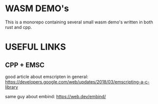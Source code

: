 # WASM DEMO's

This is a monorepo containing several small wasm demo's written in both rust and cpp.





# USEFUL LINKS 

## CPP + EMSC

good article about emscripten in general:
https://developers.google.com/web/updates/2018/03/emscripting-a-c-library

same guy about embind:
https://web.dev/embind/
